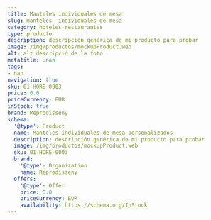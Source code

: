 ```yaml
---
title: Manteles individuales de mesa
slug: manteles--individuales-de-mesa
category: hoteles-restaurantes
type: producto
description: descripción genérica de mi producto para probar
image: /img/productos/mockupProduct.web
alt: alt descripció de la foto
metatitle: .nan
tags:
- nan
navigation: true
sku: 01-HORE-0003
price: 0.0
priceCurrency: EUR
inStock: true
brand: Reprodisseny
schema:
  '@type': Product
  name: Manteles individuales de mesa personalizados
  description: descripción genérica de mi producto para probar
  image: /img/productos/mockupProduct.web
  sku: 01-HORE-0003
  brand:
    '@type': Organization
    name: Reprodisseny
  offers:
    '@type': Offer
    price: 0.0
    priceCurrency: EUR
    availability: https://schema.org/InStock
---
```

